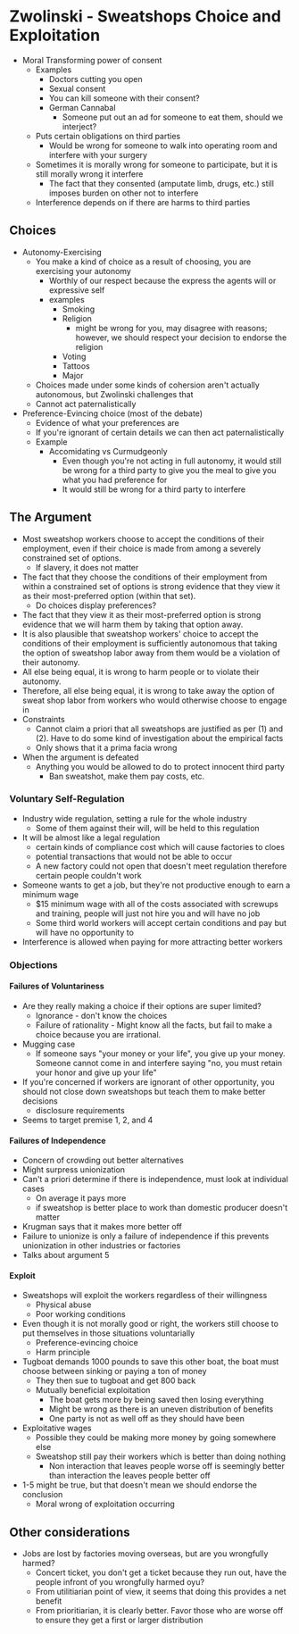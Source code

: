 # Zwolinski - Sweatshops Choice and Exploitation
+ Moral Transforming power of consent
    - Examples
        + Doctors cutting you open
        + Sexual consent
        + You can kill someone with their consent?
        + German Cannabal
            - Someone put out an ad for someone to eat them, should we
              interject?
    - Puts certain obligations on third parties
        + Would be wrong for someone to walk into operating room and interfere
          with your surgery
    - Sometimes it is morally wrong for someone to participate, but it is still
      morally wrong it interfere
        + The fact that they consented (amputate limb, drugs, etc.) still
          imposes burden on other not to interfere
    - Interference depends on if there are harms to third parties
## Choices
- Autonomy-Exercising
    + You make a kind of choice as a result of choosing, you are exercising
      your autonomy
        - Worthly of our respect because the express the agents will or
          expressive self
        - examples
            + Smoking
            + Religion
                - might be wrong for you, may disagree with reasons;
                  however, we should respect your decision to endorse the
                  religion
            + Voting
            + Tattoos
            + Major
    + Choices made under some kinds of cohersion aren't actually autonomous,
      but Zwolinski challenges that
    + Cannot act paternalistically
- Preference-Evincing choice (most of the debate)
    + Evidence of what your preferences are
    + If you're ignorant of certain details we can then act
      paternalistically
    + Example
        - Accomidating vs Curmudgeonly
            + Even though you're not acting in full autonomy, it would still
              be wrong for a third party to give you the meal to give you
              what you had preference for
            + It would still be wrong for a third party to interfere
## The Argument
+ Most sweatshop workers choose to accept the conditions of their employment,
  even if their choice is made from among a severely constrained set of
  options.
    - If slavery, it does not matter
+ The fact that they choose the conditions of their employment from within a
  constrained set of options is strong evidence that they view it as their
  most-preferred option (within that set).
    - Do choices display preferences?
+ The fact that they view it as their most-preferred option is strong evidence
  that we will harm them by taking that option away.
+ It is also plausible that sweatshop workers' choice to accept the conditions
  of their employment is sufficiently autonomous that taking the option of
  sweatshop labor away from them would be a violation of their autonomy.
+ All else being equal, it is wrong to harm people or to violate their autonomy.
+ Therefore, all else being equal, it is wrong to take away the option of sweat
  shop labor from workers who would otherwise choose to engage in
+ Constraints
    - Cannot claim a priori that all sweatshops are justified as per (1) and (2).
      Have to do some kind of investigation about the empirical facts
    - Only shows that it a prima facia wrong
+ When the argument is defeated
    - Anything you would be allowed to do to protect innocent third party
        + Ban sweatshot, make them pay costs, etc.

### Voluntary Self-Regulation
+ Industry wide regulation, setting a rule for the whole industry
    - Some of them against their will, will be held to this regulation
+ It will be almost like a legal regulation
    - certain kinds of compliance cost which will cause factories to cloes
    - potential transactions that would not be able to occur 
    - A new factory could not open that doesn't meet regulation therefore
      certain people couldn't work
+ Someone wants to get a job, but they're not productive enough to earn a
  minimum wage
    - $15 minimum wage with all of the costs associated with screwups and
      training, people will just not hire you and will have no job
    - Some third world workers will accept certain conditions and pay but will
      have no opportunity to
+ Interference is allowed when paying for more attracting better workers

### Objections
#### Failures of Voluntariness
+ Are they really making a choice if their options are super limited?
    - Ignorance - don't know the choices
    - Failure of rationality - Might know all the facts, but fail to make a
      choice because you are irrational. 
+ Mugging case
    - If someone says "your money or your life", you give up your money. Someone
      cannot come in and interfere saying "no, you must retain your honor and
      give up your life"
+ If you're concerned if workers are ignorant of other opportunity, you should
  not close down sweatshops but teach them to make better decisions
    - disclosure requirements
+ Seems to target premise 1, 2, and 4
#### Failures of Independence
+ Concern of crowding out better alternatives
+ Might surpress unionization
+ Can't a priori determine if there is independence, must look at individual
  cases
    - On average it pays more
    - if sweatshop is better place to work than domestic producer doesn't matter
+ Krugman says that it makes more better off
+ Failure to unionize is only a failure of independence if this prevents
  unionization in other industries or factories
+ Talks about argument 5

#### Exploit 
+ Sweatshops will exploit the workers regardless of their willingness
    - Physical abuse
    - Poor working conditions
+ Even though it is not morally good or right, the workers still choose to put
  themselves in those situations voluntarially
    - Preference-evincing choice
    - Harm principle
+ Tugboat demands 1000 pounds to save this other boat, the boat must choose
  between sinking or paying a ton of money
    - They then sue to tugboat and get 800 back
    - Mutually beneficial exploitation
        + The boat gets more by being saved then losing everything
        + Might be wrong as there is an uneven distribution of benefits
        + One party is not as well off as they should have been
+ Exploitative wages
    - Possible they could be making more money by going somewhere else
    - Sweatshop still pay their workers which is better than doing nothing
        + Non interaction that leaves people worse off is seemingly better than
          interaction the leaves people better off
+ 1-5 might be true, but that doesn't mean we should endorse the conclusion
    - Moral wrong of exploitation occurring 

## Other considerations
+ Jobs are lost by factories moving overseas, but are you wrongfully harmed?
    - Concert ticket, you don't get a ticket because they run out, have the
      people infront of you wrongfully harmed oyu?
    - From utilitiarian point of view, it seems that doing this provides a net
      benefit
    - From prioritiarian, it is clearly better. Favor those who are worse off
      to ensure they get a first or larger distribution
